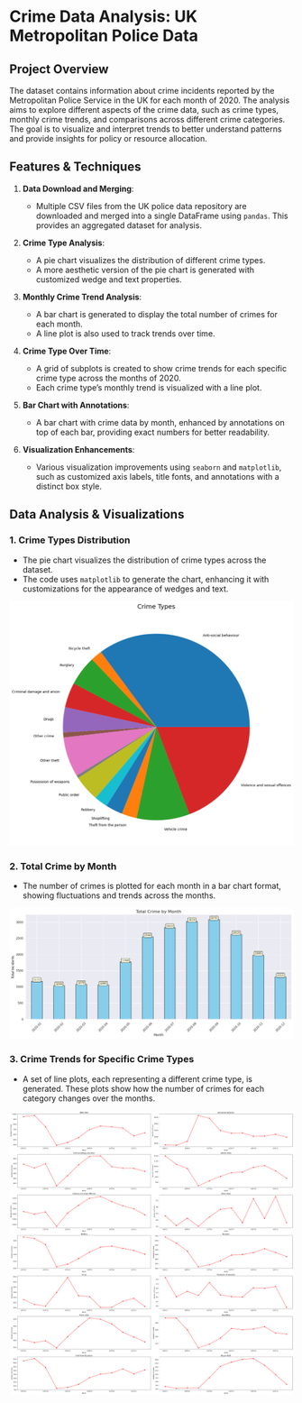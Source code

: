 # Crime Data Analysis: UK Metropolitan Police Data

## Project Overview

The dataset contains information about crime incidents reported by the Metropolitan Police Service in the UK for each month of 2020. The analysis aims to explore different aspects of the crime data, such as crime types, monthly crime trends, and comparisons across different crime categories. The goal is to visualize and interpret trends to better understand patterns and provide insights for policy or resource allocation.

## Features & Techniques

1. **Data Download and Merging**:
   - Multiple CSV files from the UK police data repository are downloaded and merged into a single DataFrame using `pandas`. This provides an aggregated dataset for analysis.

2. **Crime Type Analysis**:
   - A pie chart visualizes the distribution of different crime types.
   - A more aesthetic version of the pie chart is generated with customized wedge and text properties.

3. **Monthly Crime Trend Analysis**:
   - A bar chart is generated to display the total number of crimes for each month.
   - A line plot is also used to track trends over time.

4. **Crime Type Over Time**:
   - A grid of subplots is created to show crime trends for each specific crime type across the months of 2020.
   - Each crime type’s monthly trend is visualized with a line plot.

5. **Bar Chart with Annotations**:
   - A bar chart with crime data by month, enhanced by annotations on top of each bar, providing exact numbers for better readability.

6. **Visualization Enhancements**:
   - Various visualization improvements using `seaborn` and `matplotlib`, such as customized axis labels, title fonts, and annotations with a distinct box style.

## Data Analysis & Visualizations

### 1. **Crime Types Distribution**
   - The pie chart visualizes the distribution of crime types across the dataset.
   - The code uses `matplotlib` to generate the chart, enhancing it with customizations for the appearance of wedges and text.

   ![Crime Types Pie Chart](images/crime_types.png)

### 2. **Total Crime by Month**
   - The number of crimes is plotted for each month in a bar chart format, showing fluctuations and trends across the months.

   ![Monthly Crime Count](images/crime_bar_plot.png)

### 3. **Crime Trends for Specific Crime Types**
   - A set of line plots, each representing a different crime type, is generated. These plots show how the number of crimes for each category changes over the months.

   ![Crime Trends](images/crime_type_vs_timeline.png)



